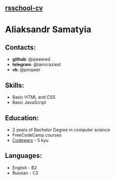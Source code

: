 ## [rsschool-cv](https://qweered.github.io/rsschool-cv/cv)

# Aliaksandr Samatyia

## Contacts:
* **github**: @qweered
* **telegram**: @iamcraziest
* **vk**: @pinqwer
## Skills:
* Basic HTML and CSS
* Basic JavaScript
## Education:
* 2 years of Bachelor Degree in computer science
* FreeCodeCamp courses
* [Codewars](https://www.codewars.com/users/qweered) - 5 kyu
## Languages:
* English - B2
* Russian - C2
